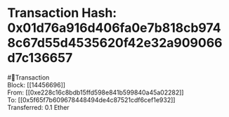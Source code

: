 
Transaction Hash: 0x01d76a916d406fa0e7b818cb9748c67d55d4535620f42e32a909066d7c136657
====================================================================================
  
#💸Transaction  
Block: [[14456696]]  
From: [[0xe228c16c8bdb15ffd598e841b599840a45a02282]]  
To: [[0x5f65f7b609678448494de4c87521cdf6cef1e932]]  
Transferred: 0.1 Ether
